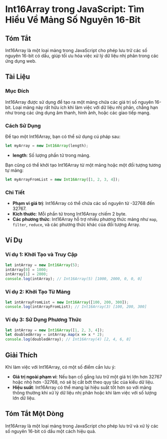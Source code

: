 <!--
Meta Description: # Int16Array trong JavaScript: Tìm Hiểu Về Mảng Số Nguyên 16-Bit ## Tóm Tắt Int16Array là một loại mảng trong JavaScript cho phép lưu trữ các số nguyê...
Meta Keywords: int16array, mảng, một, các, javascript
-->

# Int16Array trong JavaScript: Tìm Hiểu Về Mảng Số Nguyên 16-Bit

## Tóm Tắt
Int16Array là một loại mảng trong JavaScript cho phép lưu trữ các số nguyên 16-bit có dấu, giúp tối ưu hóa việc xử lý dữ liệu nhị phân trong các ứng dụng web.

## Tài Liệu
### Mục Đích
Int16Array được sử dụng để tạo ra một mảng chứa các giá trị số nguyên 16-bit. Loại mảng này rất hữu ích khi làm việc với dữ liệu nhị phân, chẳng hạn như trong các ứng dụng âm thanh, hình ảnh, hoặc các giao tiếp mạng.

### Cách Sử Dụng
Để tạo một Int16Array, bạn có thể sử dụng cú pháp sau:

```javascript
let myArray = new Int16Array(length);
```

- **length**: Số lượng phần tử trong mảng.

Bạn cũng có thể khởi tạo Int16Array từ một mảng hoặc một đối tượng tương tự mảng:

```javascript
let myArrayFromList = new Int16Array([1, 2, 3, 4]);
```

### Chi Tiết
- **Phạm vi giá trị**: Int16Array có thể chứa các số nguyên từ -32768 đến 32767.
- **Kích thước**: Mỗi phần tử trong Int16Array chiếm 2 byte.
- **Các phương thức**: Int16Array hỗ trợ nhiều phương thức mảng như `map`, `filter`, `reduce`, và các phương thức khác của đối tượng Array.

## Ví Dụ
### Ví dụ 1: Khởi Tạo và Truy Cập
```javascript
let intArray = new Int16Array(5);
intArray[0] = 1000;
intArray[1] = 2000;
console.log(intArray); // Int16Array(5) [1000, 2000, 0, 0, 0]
```

### Ví dụ 2: Khởi Tạo Từ Mảng
```javascript
let intArrayFromList = new Int16Array([100, 200, 300]);
console.log(intArrayFromList); // Int16Array(3) [100, 200, 300]
```

### Ví dụ 3: Sử Dụng Phương Thức
```javascript
let intArray = new Int16Array([1, 2, 3, 4]);
let doubledArray = intArray.map(x => x * 2);
console.log(doubledArray); // Int16Array(4) [2, 4, 6, 8]
```

## Giải Thích
Khi làm việc với Int16Array, có một số điểm cần lưu ý:
- **Giá trị ngoài phạm vi**: Nếu bạn cố gắng lưu trữ một giá trị lớn hơn 32767 hoặc nhỏ hơn -32768, nó sẽ bị cắt bớt theo quy tắc của kiểu dữ liệu.
- **Hiệu suất**: Int16Array có thể mang lại hiệu suất tốt hơn so với mảng thông thường khi xử lý dữ liệu nhị phân hoặc khi làm việc với số lượng lớn dữ liệu.

## Tóm Tắt Một Dòng
Int16Array là một loại mảng trong JavaScript cho phép lưu trữ và xử lý các số nguyên 16-bit có dấu một cách hiệu quả.